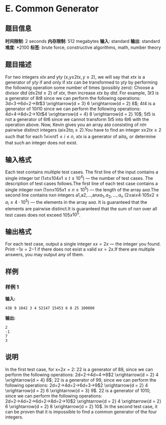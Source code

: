 # E. Common Generator

## 题目信息

**时间限制**: 2 seconds
**内存限制**: 512 megabytes
**输入**: standard
**输出**: standard
**难度**: *2100
**标签**: brute force, constructive algorithms, math, number theory

## 题目描述

For two integers x$t$$x$ and y$t$$y$ (x,y≥2$t$$x,y\ge 2$), we will say that x$t$$x$ is a generator of y$t$$y$ if and only if x$t$$x$ can be transformed to y$t$$y$ by performing the following operation some number of times (possibly zero): Choose a divisor d$t$$d$ (d≥2$t$$d\ge 2$) of x$t$$x$, then increase x$t$$x$ by d$t$$d$. For example, 3$t$$3$ is a generator of 8$t$$8$ since we can perform the following operations: 3d=3→6d=2→8$t$$3 \xrightarrow{d = 3} 6 \xrightarrow{d = 2} 8$; 4$t$$4$ is a generator of 10$t$$10$ since we can perform the following operations: 4d=4→8d=2→10$t$$4 \xrightarrow{d = 4} 8 \xrightarrow{d = 2} 10$; 5$t$$5$ is not a generator of 6$t$$6$ since we cannot transform 5$t$$5$ into 6$t$$6$ with the operation above. Now, Kevin gives you an array a$t$$a$ consisting of n$t$$n$ pairwise distinct integers (ai≥2$t$$a_i\ge 2$).You have to find an integer x≥2$t$$x\ge 2$ such that for each 1≤i≤n$t$$1\le i\le n$, x$t$$x$ is a generator of ai$t$$a_i$, or determine that such an integer does not exist.

## 输入格式

Each test contains multiple test cases. The first line of the input contains a single integer t$x$$t$ (1≤t≤104$x$$1\le t\le 10^4$) — the number of test cases. The description of test cases follows.The first line of each test case contains a single integer n$x$$n$ (1≤n≤105$x$$1\le n\le 10^5$) — the length of the array a$x$$a$.The second line contains n$x$$n$ integers a1,a2,…,an$x$$a_1,a_2,\ldots,a_n$ (2≤ai≤4⋅105$x$$2\le a_i\le 4\cdot 10^5$) — the elements in the array a$x$$a$. It is guaranteed that the elements are pairwise distinct.It is guaranteed that the sum of n$x$$n$ over all test cases does not exceed 105$x$$10^5$.

## 输出格式

For each test case, output a single integer x$x=2$$x$ — the integer you found. Print −1$x=2$$-1$ if there does not exist a valid x$x=2$$x$.If there are multiple answers, you may output any of them.

## 样例

### 样例 1

**输入:**
```
438 9 1042 3 4 52147 15453 6 8 25 100000
```

**输出:**
```
2
-1
7
3
```

## 说明

In the first test case, for x=2$x=2$: 2$2$ is a generator of 8$8$, since we can perform the following operations: 2d=2→4d=4→8$2 \xrightarrow{d = 2} 4 \xrightarrow{d = 4} 8$; 2$2$ is a generator of 9$9$, since we can perform the following operations: 2d=2→4d=2→6d=3→9$2 \xrightarrow{d = 2} 4 \xrightarrow{d = 2} 6 \xrightarrow{d = 3} 9$. 2$2$ is a generator of 10$10$, since we can perform the following operations: 2d=2→4d=2→6d=2→8d=2→10$2 \xrightarrow{d = 2} 4 \xrightarrow{d = 2} 6 \xrightarrow{d = 2} 8 \xrightarrow{d = 2} 10$. In the second test case, it can be proven that it is impossible to find a common generator of the four integers.
